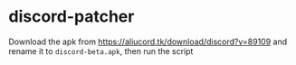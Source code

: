 # discord-patcher
Download the apk from https://aliucord.tk/download/discord?v=89109 and rename it to `discord-beta.apk`, then run the script
